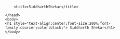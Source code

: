<html>
	<head>
		<meta charset="utf-8">
		<meta name="viewport" content="width=device-width, initial-scale=1.0, maximum-scale=1.0, user-scalable=no">

		<title>SiddharthShekar</title>

	</head>
	<body>
	<h1 style="text-align:center;font-size:200%;font-family:courier;color:black;"> Siddharth Shekar</h1>	
	</body>
</html>

